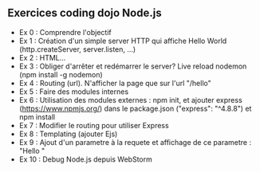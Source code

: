 Exercices coding dojo Node.js
--------------------------

- Ex 0 : Comprendre l'objectif
- Ex 1 : Création d'un simple server HTTP qui affiche Hello World (http.createServer, server.listen, ...)
- Ex 2 : HTML...
- Ex 3 : Obliger d'arrêter et redémarrer le server? Live reload nodemon (npm install -g nodemon)
- Ex 4 : Routing (url). N'afficher la page que sur l'url "/hello"
- Ex 5 : Faire des modules internes
- Ex 6 : Utilisation des modules externes : npm init, et ajouter express (https://www.npmjs.org/) dans le package.json ("express": "^4.8.8") et npm install
- Ex 7 : Modifier le routing pour utiliser Express
- Ex 8 : Templating (ajouter Ejs)
- Ex 9 : Ajout d'un parametre à la requete et affichage de ce parametre : "Hello <Prenom>"
- Ex 10 : Debug Node.js depuis WebStorm